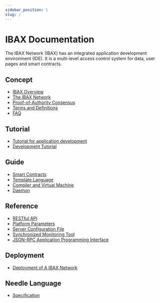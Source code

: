 ```yaml
---
sidebar_position: 1
slug: /
---
```


# IBAX Documentation

The IBAX Network (IBAX) has an integrated application development environment
(IDE). It is a multi-level access control system for data, user pages and smart
contracts.

## Concept

- [IBAX Overview](concepts/about-the-platform)
- [The IBAX Network](concepts/blockchain-layers)
- [Proof-of-Authority Consensus](concepts/consensus)
- [Terms and Definitions](concepts/thesaurus)
- [FAQ](concepts/faq)

## Tutorial

- [Tutorial for application development](tutorials/app_tutorial)
- [Development Tutorial](tutorials/tutorial)

## Guide

- [Smart Contracts](topics/script)
- [Template Language](topics/templates2)
- [Compiler and Virtual Machine](topics/vm)
- [Daemon](topics/daemons)

## Reference

- [RESTful API](reference/api2)
- [Platform Parameters](reference/platform-parameters)
- [Server Configuration File](reference/backend-config)
- [Synchronized Monitoring Tool](reference/desync_monitor)
- [JSON-RPC Application Programming Interface](reference/json-rpc)

## Deployment

- [Deployment of A IBAX Network](howtos/deployment)

## Needle Language

- [Specification](/needle/spec)
